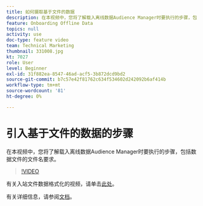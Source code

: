 ```yaml
---
title: 如何摄取基于文件的数据
description: 在本视频中，您将了解载入离线数据Audience Manager时要执行的步骤，包括数据文件的文件名要求。
feature: Onboarding Offline Data
topics: null
activity: use
doc-type: feature video
team: Technical Marketing
thumbnail: 331008.jpg
kt: 7027
role: User
level: Beginner
exl-id: 31f882ea-8547-46ad-acf5-3b872dcd9bd2
source-git-commit: b7c57e42f81762c634f534602d242092b6af414b
workflow-type: tm+mt
source-wordcount: '81'
ht-degree: 0%

---
```


# 引入基于文件的数据的步骤

在本视频中，您将了解载入离线数据Audience Manager时要执行的步骤，包括数据文件的文件名要求。

>[!VIDEO](https://video.tv.adobe.com/v/331008/?quality=12&learn=on)

有关入站文件数据格式化的视频，请单击[此处](formatting-and-ingesting-file-based-data.md)。

有关详细信息，请参阅[文档](https://experienceleague.adobe.com/docs/audience-manager/user-guide/implementation-integration-guides/sending-audience-data/batch-data-transfer-process/inbound-s3-filenames.html?lang=zh-Hans)。

